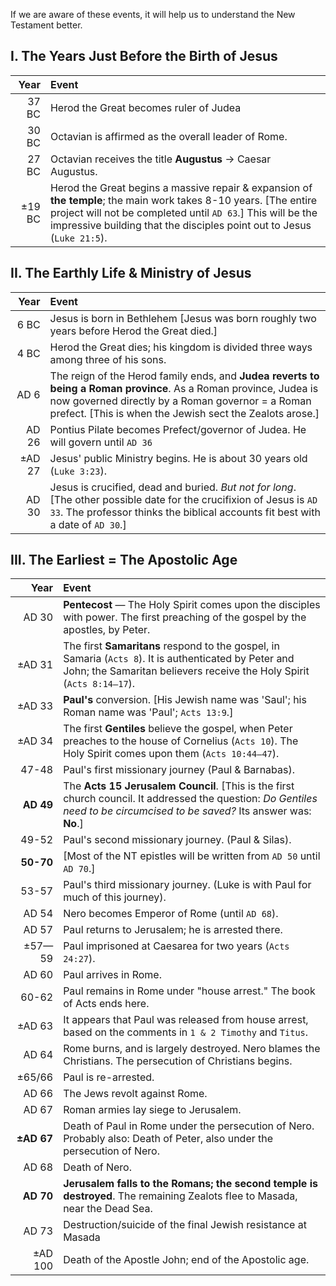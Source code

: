 If we are aware of these events, it will help us to understand the New Testament better.

## I. The Years Just Before the Birth of Jesus

Year | Event
---: | :---
37 BC | Herod the Great becomes ruler of Judea
30 BC | Octavian is affirmed as the overall leader of Rome.
27 BC | Octavian receives the title **Augustus** → Caesar Augustus.
±19 BC | Herod the Great begins a massive repair & expansion of **the temple**; the main work takes 8-10 years. [The entire project will not be completed until `AD 63`.] This will be the impressive building that the disciples point out to Jesus (`Luke 21:5`).

## II. The Earthly Life & Ministry of Jesus

Year | Event
---: | :---
6 BC | Jesus is born in Bethlehem [Jesus was born roughly two years before Herod the Great died.]
4 BC | Herod the Great dies; his kingdom is divided three ways among three of his sons.
AD 6 | The reign of the Herod family ends, and **Judea reverts to being a Roman province**. As a Roman province, Judea is now governed directly by a Roman governor = a Roman prefect. [This is when the Jewish sect the Zealots arose.]
AD 26 | Pontius Pilate becomes Prefect/governor of Judea. He will govern until `AD 36`
±AD 27 | Jesus' public Ministry begins. He is about 30 years old (`Luke 3:23`).
AD 30 | Jesus is crucified, dead and buried. _But not for long_. [The other possible date for the crucifixion of Jesus is `AD 33`.  The professor thinks the biblical accounts fit best with a date of `AD 30`.]

## III. The Earliest = The  Apostolic Age
Year | Event
---: | :---
AD 30 | **Pentecost** — The Holy Spirit comes upon the disciples with power. The first preaching of the gospel by the apostles, by Peter.
±AD 31 | The first **Samaritans** respond to the gospel, in Samaria (`Acts 8`). It is authenticated by Peter and John; the Samaritan believers receive the Holy Spirit (`Acts 8:14—17`).
±AD 33 | **Paul's** conversion.  [His Jewish name was 'Saul'; his Roman name was 'Paul'; `Acts 13:9`.]
±AD 34 | The first **Gentiles** believe the gospel, when Peter preaches to the house of Cornelius (`Acts 10`). The Holy Spirit comes upon them (`Acts 10:44—47`).
47-48 | Paul's first missionary journey (Paul & Barnabas).
**AD 49** | The **Acts 15 Jerusalem Council**. [This is the first church council. It addressed the question: _Do Gentiles need to be circumcised to be saved?_ Its answer was: **No**.]
49-52 | Paul's second missionary journey. (Paul & Silas).
**50-70** | [Most of the NT epistles will be written from `AD 50` until `AD 70`.]
53-57 | Paul's third missionary journey. (Luke is with Paul for much of this journey).
AD 54 | Nero becomes Emperor of Rome (until `AD 68`).
AD 57 | Paul returns to Jerusalem; he is arrested there.
±57—59 | Paul imprisoned at Caesarea for two years (`Acts 24:27`).
AD 60 | Paul arrives in Rome.
60-62 | Paul remains in Rome under "house arrest." The book of Acts ends here.
±AD 63 | It appears that Paul was released from house arrest, based on the comments in `1 & 2 Timothy` and `Titus`.
AD 64 | Rome burns, and is largely destroyed. Nero blames the Christians. The persecution of Christians begins.
±65/66 | Paul is re-arrested.
AD 66 | The Jews revolt against Rome.
AD 67 | Roman armies lay siege to Jerusalem.
**±AD 67** | Death of Paul in Rome under the persecution of Nero. Probably also: Death of Peter, also under the persecution of Nero.
AD 68 | Death of Nero.
**AD 70** | **Jerusalem falls to the Romans; the second temple is destroyed**. The remaining Zealots flee to Masada, near the Dead Sea.
AD 73 | Destruction/suicide of the final Jewish resistance at Masada
±AD 100 | Death of the Apostle John; end of the Apostolic age.